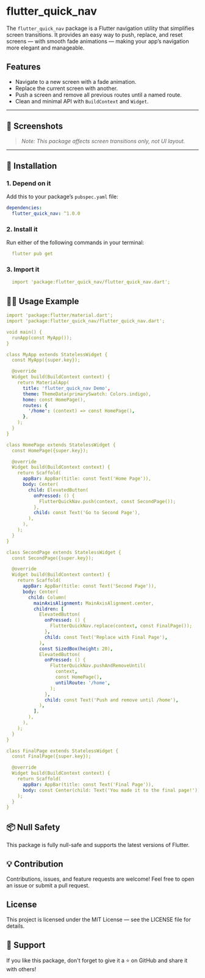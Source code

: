 <!--
This README describes the package. If you publish this package to pub.dev,
this README's contents appear on the landing page for your package.

For writing tips, see:
https://dart.dev/tools/pub/writing-package-pages
-->

# flutter_quick_nav

The `flutter_quick_nav` package is a Flutter navigation utility that simplifies screen transitions. It provides an easy way to push, replace, and reset screens — with smooth fade animations — making your app’s navigation more elegant and manageable.

## Features

- Navigate to a new screen with a fade animation.
- Replace the current screen with another.
- Push a screen and remove all previous routes until a named route.
- Clean and minimal API with `BuildContext` and `Widget`.

---

## 🚀 Screenshots

> *Note: This package affects screen transitions only, not UI layout.*

---

## 🔧 Installation

### 1. Depend on it

Add this to your package’s `pubspec.yaml` file:

```yaml
dependencies:
  flutter_quick_nav: ^1.0.0
```

### 2. Install it

Run either of the following commands in your terminal:


```yaml
  flutter pub get
```

### 3. Import it

```yaml
  import 'package:flutter_quick_nav/flutter_quick_nav.dart';
```

## 🧑‍💻 Usage Example

```yaml
import 'package:flutter/material.dart';
import 'package:flutter_quick_nav/flutter_quick_nav.dart';

void main() {
  runApp(const MyApp());
}

class MyApp extends StatelessWidget {
  const MyApp({super.key});

  @override
  Widget build(BuildContext context) {
    return MaterialApp(
      title: 'flutter_quick_nav Demo',
      theme: ThemeData(primarySwatch: Colors.indigo),
      home: const HomePage(),
      routes: {
        '/home': (context) => const HomePage(),
      },
    );
  }
}

class HomePage extends StatelessWidget {
  const HomePage({super.key});

  @override
  Widget build(BuildContext context) {
    return Scaffold(
      appBar: AppBar(title: const Text('Home Page')),
      body: Center(
        child: ElevatedButton(
          onPressed: () {
            FlutterQuickNav.push(context, const SecondPage());
          },
          child: const Text('Go to Second Page'),
        ),
      ),
    );
  }
}

class SecondPage extends StatelessWidget {
  const SecondPage({super.key});

  @override
  Widget build(BuildContext context) {
    return Scaffold(
      appBar: AppBar(title: const Text('Second Page')),
      body: Center(
        child: Column(
          mainAxisAlignment: MainAxisAlignment.center,
          children: [
            ElevatedButton(
              onPressed: () {
                FlutterQuickNav.replace(context, const FinalPage());
              },
              child: const Text('Replace with Final Page'),
            ),
            const SizedBox(height: 20),
            ElevatedButton(
              onPressed: () {
                FlutterQuickNav.pushAndRemoveUntil(
                  context,
                  const HomePage(),
                  untilRoute: '/home',
                );
              },
              child: const Text('Push and remove until /home'),
            ),
          ],
        ),
      ),
    );
  }
}

class FinalPage extends StatelessWidget {
  const FinalPage({super.key});

  @override
  Widget build(BuildContext context) {
    return Scaffold(
      appBar: AppBar(title: const Text('Final Page')),
      body: const Center(child: Text('You made it to the final page!')),
    );
  }
}

```
## 📦 Null Safety
This package is fully null-safe and supports the latest versions of Flutter.

## 💡 Contribution
Contributions, issues, and feature requests are welcome!
Feel free to open an issue or submit a pull request.

##  License
This project is licensed under the MIT License — see the LICENSE file for details.

## 🙌 Support
If you like this package, don't forget to give it a ⭐ on GitHub and share it with others!
